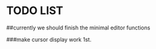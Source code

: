 # TODO LIST
##currently we should finish the minimal editor functions

###make cursor display work 1st.
